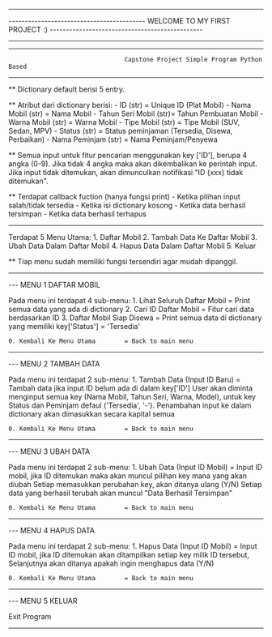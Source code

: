 *************************************************************************************************************************
------------------------------------------ WELCOME TO MY FIRST PROJECT :) -----------------------------------------------
*************************************************************************************************************************

-------------------------------------------------------------------------------------------------------------------------
                                    Capstone Project Simple Program Python Based
-------------------------------------------------------------------------------------------------------------------------

** Dictionary default berisi 5 entry.

** Atribut dari dictionary berisi:
	- ID (str)		= Unique ID (Plat Mobil)
	- Nama Mobil (str)	= Nama Mobil
	- Tahun Seri Mobil (str)= Tahun Pembuatan Mobil
	- Warna Mobil (str)	= Warna Mobil
	- Tipe Mobil (str)	= Tipe Mobil (SUV, Sedan, MPV)
	- Status (str)		= Status peminjaman (Tersedia, Disewa, Perbaikan)
	- Nama Peminjam (str)	= Nama Peminjam/Penyewa

** Semua input untuk fitur pencarian menggunakan key ['ID'], berupa 4 angka (0-9).
    Jika tidak 4 angka maka akan dikembalikan ke perintah input.
    Jika input tidak ditemukan, akan dimunculkan notifikasi "ID {xxx} tidak ditemukan".

** Terdapat callback fuction (hanya fungsi print)
	- Ketika pilihan input salah/tidak tersedia
	- Ketika isi dictionary kosong
	- Ketika data berhasil tersimpan
	- Ketika data berhasil terhapus

-------------------------------------------------------------------------------------------------------------------------

Terdapat 5 Menu Utama:
    1. Daftar Mobil
    2. Tambah Data Ke Daftar Mobil
    3. Ubah Data Dalam Daftar Mobil
    4. Hapus Data Dalam Daftar Mobil
    5. Keluar

** Tiap menu sudah memiliki fungsi tersendiri agar mudah dipanggil.

-------------------------------------------------------------------------------------------------------------------------
--- MENU 1 DAFTAR MOBIL

Pada menu ini terdapat 4 sub-menu:
    1. Lihat Seluruh Daftar Mobil	= Print semua data yang ada di dictionary
    2. Cari ID Daftar Mobil		= Fitur cari data berdasarkan ID
    3. Daftar Mobil Siap Disewa		= Print semua data di dictionary yang memiliki key['Status'] = 'Tersedia'

    0. Kembali Ke Menu Utama		= Back to main menu


-------------------------------------------------------------------------------------------------------------------------
--- MENU 2 TAMBAH DATA

Pada menu ini terdapat 2 sub-menu:
    1. Tambah Data (Input ID Baru)	= Tambah data jika input ID belum ada di dalam key['ID']
					  User akan diminta menginput semua key (Nama Mobil, Tahun Seri, Warna, Model),
					  untuk key Status dan Peminjam defaul ('Tersedia', '-').
					  Penambahan input ke dalam dictionary akan dimasukkan secara kapital semua

    0. Kembali Ke Menu Utama		= Back to main menu

-------------------------------------------------------------------------------------------------------------------------
--- MENU 3 UBAH DATA

Pada menu ini terdapat 2 sub-menu:
    1. Ubah Data (Input ID Mobil)	= Input ID mobil, jika ID ditemukan maka akan muncul pilihan key mana yang akan diubah
					  Setiap memasukkan perubahan key, akan ditanya ulang (Y/N)
					  Setiap data yang berhasil terubah akan muncul "Data Berhasil Tersimpan"

    0. Kembali Ke Menu Utama		= Back to main menu

-------------------------------------------------------------------------------------------------------------------------
--- MENU 4 HAPUS DATA

Pada menu ini terdapat 2 sub-menu:
    1. Hapus Data (Input ID Mobil)	= Input ID mobil, jika ID ditemukan akan ditampilkan setiap key milik ID tersebut,
					  Selanjutnya akan ditanya apakah ingin menghapus data (Y/N)

    0. Kembali Ke Menu Utama		= Back to main menu

-------------------------------------------------------------------------------------------------------------------------
--- MENU 5 KELUAR

Exit Program

-------------------------------------------------------------------------------------------------------------------------
